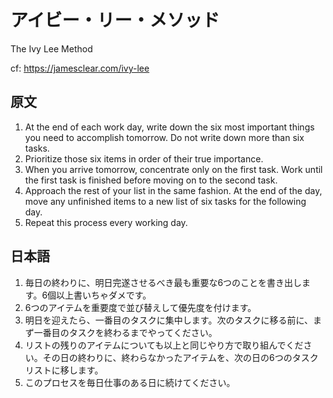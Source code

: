 アイビー・リー・メソッド
=====================
The Ivy Lee Method

cf: https://jamesclear.com/ivy-lee

## 原文

1. At the end of each work day, write down the six most important things you need to accomplish tomorrow. Do not write down more than six tasks.
2. Prioritize those six items in order of their true importance.
3. When you arrive tomorrow, concentrate only on the first task. Work until the first task is finished before moving on to the second task.
4. Approach the rest of your list in the same fashion. At the end of the day, move any unfinished items to a new list of six tasks for the following day.
5. Repeat this process every working day.

## 日本語
1. 毎日の終わりに、明日完遂させるべき最も重要な6つのことを書き出します。6個以上書いちゃダメです。
2. 6つのアイテムを重要度で並び替えして優先度を付けます。
3. 明日を迎えたら、一番目のタスクに集中します。次のタスクに移る前に、まず一番目のタスクを終わるまでやってください。
4. リストの残りのアイテムについても以上と同じやり方で取り組んでください。その日の終わりに、終わらなかったアイテムを、次の日の6つのタスクリストに移します。
5. このプロセスを毎日仕事のある日に続けてください。
